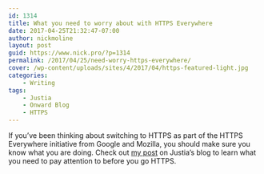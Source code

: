 ```yaml
---
id: 1314
title: What you need to worry about with HTTPS Everywhere
date: 2017-04-25T21:32:47-07:00
author: nickmoline
layout: post
guid: https://www.nick.pro/?p=1314
permalink: /2017/04/25/need-worry-https-everywhere/
cover: /wp-content/uploads/sites/4/2017/04/https-featured-light.jpg
categories:
    - Writing
tags: 
    - Justia
    - Onward Blog
    - HTTPS
---
```

If you&#8217;ve been thinking about switching to HTTPS as part of the HTTPS Everywhere initiative from Google and Mozilla, you should make sure you know what you are doing. Check out [my post](https://onward.justia.com/2017/04/03/https-is-still-hard-but-necessary-for-your-success/) on Justia&#8217;s blog to learn what you need to pay attention to before you go HTTPS.